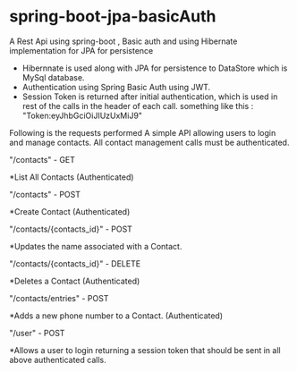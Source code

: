 # spring-boot-jpa-basicAuth
A Rest Api using spring-boot , Basic auth and using Hibernate implementation for JPA for persistence 
* Hibernnate is used along with JPA for persistence to DataStore which is MySql database.
* Authentication using Spring Basic Auth using JWT.
* Session Token is returned after initial authentication, which is used in rest of the calls in the header of each call.
  something like this : 
  "Token:eyJhbGciOiJIUzUxMiJ9"


Following is the requests performed
A simple API allowing users to login and manage contacts. All contact management calls must be authenticated.

"/contacts" - GET

*List All Contacts (Authenticated)

"/contacts"  - POST

*Create Contact (Authenticated)

"/contacts/{contacts_id}" - POST

*Updates the name associated with a Contact.

"/contacts/{contacts_id}" - DELETE

*Deletes a Contact (Authenticated)

"/contacts/entries" - POST

*Adds a new phone number to a Contact. (Authenticated)

"/user" - POST

*Allows a user to login returning a session token that should be sent in all above  authenticated calls.
